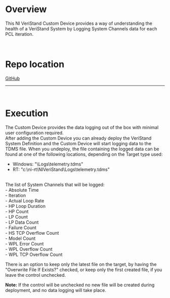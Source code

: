 # Overview

This NI VeriStand Custom Device provides a way of understanding the health of a VeriStand System by Logging System Channels data for each PCL iteration.

<br>

# Repo location

[GitHub](https://github.com/ni/niveristand-telemetry-custom-device)

---
<br>

# Execution

The Custom Device provides the data logging out of the box with minimal user configuration required.</br>
After adding the Custom Device you can already deploy the VeriStand System Definition and the Custom Device will start logging data to the TDMS file. When you undeploy, the file containing the logged data can be found at one of the following locations, depending on the Target type used:
- Windows: "<System Definition Folder Path>\Logs\telemetry.tdms"
- RT: "c:\ni-rt\NIVeriStand\Logs\telemetry.tdms" </br>
</br>
The list of System Channels that will be logged:</br>
		- Absolute Time </br>
      - Iteration </br>
      - Actual Loop Rate </br>
      - HP Loop Duration </br>
      - HP Count </br>
      - LP Count </br>
      - LP Data Count </br>
      - Failure Count </br>
      - HS TCP Overflow Count </br>
      - Model Count </br>
      - WPL Error Count </br>
      - WPL Overflow Count </br>
      - WPL TCP Overflow Count </br>
   <p>
   There is an option to keep only the latest file on the target, by having the "Overwrite File If Exists?" checked, or keep only the first created file, if you leave the control unchecked.
   </p>
   <p>
   <strong>Note:</strong> If the control will be unchecked no new file will be created during deployment, and no data logging will take place.
   </p>